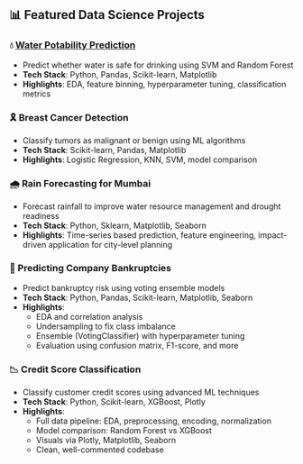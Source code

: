 ## 📊 Featured Data Science Projects

### 💧 [Water Potability Prediction](https://github.com/Mudasir-Rafiq/water-potability-prediction)
- Predict whether water is safe for drinking using SVM and Random Forest
- **Tech Stack**: Python, Pandas, Scikit-learn, Matplotlib
- **Highlights**: EDA, feature binning, hyperparameter tuning, classification metrics

### 🎗️ Breast Cancer Detection
- Classify tumors as malignant or benign using ML algorithms
- **Tech Stack**: Scikit-learn, Pandas, Matplotlib
- **Highlights**: Logistic Regression, KNN, SVM, model comparison

### 🌧️ Rain Forecasting for Mumbai
- Forecast rainfall to improve water resource management and drought readiness
- **Tech Stack**: Python, Sklearn, Matplotlib, Seaborn
- **Highlights**: Time-series based prediction, feature engineering, impact-driven application for city-level planning

### 🏦 Predicting Company Bankruptcies
- Predict bankruptcy risk using voting ensemble models
- **Tech Stack**: Python, Pandas, Scikit-learn, Matplotlib, Seaborn
- **Highlights**:
  - EDA and correlation analysis
  - Undersampling to fix class imbalance
  - Ensemble (VotingClassifier) with hyperparameter tuning
  - Evaluation using confusion matrix, F1-score, and more

### 📉 Credit Score Classification
- Classify customer credit scores using advanced ML techniques
- **Tech Stack**: Python, Scikit-learn, XGBoost, Plotly
- **Highlights**:
  - Full data pipeline: EDA, preprocessing, encoding, normalization
  - Model comparison: Random Forest vs XGBoost
  - Visuals via Plotly, Matplotlib, Seaborn
  - Clean, well-commented codebase

